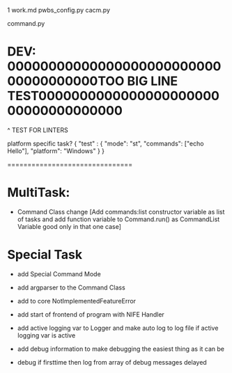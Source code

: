 1
work.md
pwbs_config.py
cacm.py

command.py




# DEV: 0000000000000000000000000000000000000TOO BIG LINE TEST000000000000000000000000000000000000

^ TEST FOR LINTERS

platform specific task?
{
    "test" : {
        "mode": "st",
        "commands": ["echo Hello"],
        "platform": "Windows"
    }
}

===============================

# MultiTask:
* Command Class change [Add commands:list constructor variable as list of tasks
    and add function variable to Command.run() as CommandList Variable good only in that one case]
# Special Task
* add Special Command Mode


* add argparser to the Command Class
* add to core NotImplementedFeatureError
* add start of frontend of program with NIFE Handler

* add active logging var to Logger and make auto log to log file if active logging var is active

* add debug information to make debugging the easiest thing as it can be

* debug if firsttime then log from array of debug messages delayed
